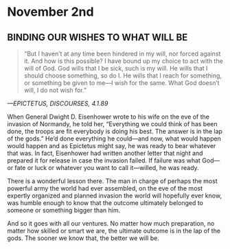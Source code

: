 # November 2nd
## BINDING OUR WISHES TO WHAT WILL BE

> “But I haven’t at any time been hindered in my will, nor forced against it. And how is this possible? I have bound up my choice to act with the will of God. God wills that I be sick, such is my will. He wills that I should choose something, so do I. He wills that I reach for something, or something be given to me—I wish for the same. What God doesn’t will, I do not wish for.”

*—EPICTETUS, DISCOURSES, 4.1.89*

When General Dwight D. Eisenhower wrote to his wife on the eve of the invasion of Normandy, he told her, “Everything we could think of has been done, the troops are fit everybody is doing his best. The answer is in the lap of the gods.” He’d done everything he could—and now, what would happen would happen and as Epictetus might say, he was ready to bear whatever that was. In fact, Eisenhower had written another letter that night and prepared it for release in case the invasion failed. If failure was what God—or fate or luck or whatever you want to call it—willed, he was ready.

There is a wonderful lesson there. The man in charge of perhaps the most powerful army the world had ever assembled, on the eve of the most expertly organized and planned invasion the world will hopefully ever know, was humble enough to know that the outcome ultimately belonged to someone or something bigger than him.

And so it goes with all our ventures. No matter how much preparation, no matter how skilled or smart we are, the ultimate outcome is in the lap of the gods. The sooner we know that, the better we will be.

